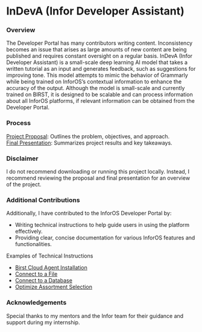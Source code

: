 <h1>InDevA (Infor Developer Assistant)</h1>
<h3>Overview</h3>
The Developer Portal has many contributors writing content. Inconsistency becomes an issue that arises as large amounts of new content are being published and requires constant oversight on a regular basis. InDevA (Infor Developer Assistant) is a small-scale deep learning AI model that takes a written tutorial as an input and generates feedback, such as suggestions for improving tone. This model attempts to mimic the behavior of Grammarly while being trained on InforOS’s contextual information to enhance the accuracy of the output. Although the model is small-scale and currently trained on BIRST, it is designed to be scalable and can process information about all InforOS platforms, if relevant information can be obtained from the Developer Portal. 

<h3>Process</h3>
<a href="Project Proposal.pptx.pdf">Project Proposal</a>: Outlines the problem, objectives, and approach.
<br>
<a href="MichelleHanPresentation.pptx.pdf">Final Presentation</a>: Summarizes project results and key takeaways.

<h3>Disclaimer</h3>
I do not recommend downloading or running this project locally. Instead, I recommend reviewing the proposal and final presentation for an overview of the project.

<h3>Additional Contributions</h3>
Additionally, I have contributed to the InforOS Developer Portal by:
<ul>
  <li>Writing technical instructions to help guide users in using the platform effectively.</li>
  <li>Providing clear, concise documentation for various InforOS features and functionalities.</li>
</ul>

Examples of Technical Instructions
<ul>
  <li><a href="https://developer.infor.com/tutorials/analytics/birst-cloud-agent-installation/">Birst Cloud Agent Installation</a></li>
  <li><a href="https://developer.infor.com/tutorials/analytics/how-to-connect-to-a-file/">Connect to a File</a></li>
  <li><a href="https://developer.infor.com/tutorials/analytics/how-to-connect-to-a-database/">Connect to a Database</a></li>
  <li><a href="https://developer.infor.com/tutorials/artificial-intelligence/optimizing-assortment-selection/">Optimize Assortment Selection</a></li>
</ul>

<h3>Acknowledgements</h3>
Special thanks to my mentors and the Infor team for their guidance and support during my internship.
